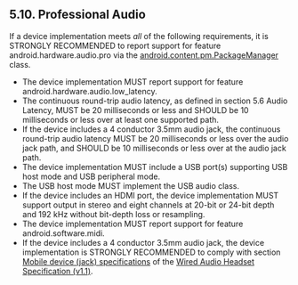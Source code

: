 ## 5.10\. Professional Audio

If a device implementation meets _all_ of the following requirements, it is
STRONGLY RECOMMENDED to report support for feature android.hardware.audio.pro
via the
[android.content.pm.PackageManager](http://developer.android.com/reference/android/content/pm/PackageManager.html)
class.

*   The device implementation MUST report support for feature
android.hardware.audio.low_latency.
*   The continuous round-trip audio latency, as defined in section 5.6 Audio
Latency, MUST be 20 milliseconds or less and SHOULD be 10 milliseconds or less
over at least one supported path.
*   If the device includes a 4 conductor 3.5mm audio jack, the continuous
round-trip audio latency MUST be 20 milliseconds or less over the audio jack
path, and SHOULD be 10 milliseconds or less over at the audio jack path.
*   The device implementation MUST include a USB port(s) supporting USB host
mode and USB peripheral mode.
*   The USB host mode MUST implement the USB audio class.
*   If the device includes an HDMI port, the device implementation MUST support
output in stereo and eight channels at 20-bit or 24-bit depth and 192 kHz
without bit-depth loss or resampling.
*   The device implementation MUST report support for feature
android.software.midi.
*   If the device includes a 4 conductor 3.5mm audio jack, the device
implementation is STRONGLY RECOMMENDED to comply with section [Mobile device
(jack) specifications](https://source.android.com/accessories/headset/specification.html#mobile_device_jack_specifications)
of the [Wired Audio Headset Specification (v1.1)](https://source.android.com/accessories/headset/specification.html).
